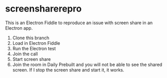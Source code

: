 # screensharerepro

This is an Electron Fiddle to reproduce an issue with screen share in an Electron app. 

1. Clone this branch
2. Load in Electron Fiddle
3. Run the Electron test
4. Join the call
5. Start screen share
6. Join the room in Daily Prebuilt and you will not be able to see the shared screen. If I stop the screen share and start it, it works. 
